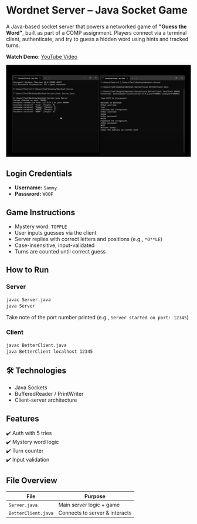 # Wordnet Server – Java Socket Game

A Java-based socket server that powers a networked game of **"Guess the Word"**, built as part of a COMP assignment. Players connect via a terminal client, authenticate, and try to guess a hidden word using hints and tracked turns.

**Watch Demo**: [YouTube Video](https://www.youtube.com/watch?v=-PH0_Q-QiKM)

![Wordnet Server Screenshot](./BannerWordNet.png)

## Login Credentials

- **Username:** `Sammy`
- **Password:** `WOOF`

## Game Instructions

- Mystery word: `TOPPLE`
- User inputs guesses via the client
- Server replies with correct letters and positions (e.g., `*O**LE`)
- Case-insensitive, input-validated
- Turns are counted until correct guess

## How to Run

### Server
```bash
javac Server.java
java Server
```

Take note of the port number printed (e.g., `Server started on port: 12345`)

### Client
```bash
javac BetterClient.java
java BetterClient localhost 12345
```

## 🛠 Technologies

- Java Sockets
- BufferedReader / PrintWriter
- Client-server architecture

## Features

✔️ Auth with 5 tries  
✔️ Mystery word logic  
✔️ Turn counter  
✔️ Input validation  

## File Overview

| File              | Purpose                      |
|-------------------|------------------------------|
| `Server.java`     | Main server logic + game     |
| `BetterClient.java` | Connects to server & interacts |
